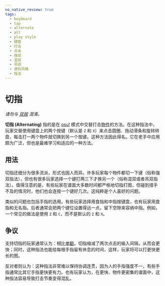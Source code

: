 ```yaml
---
no_native_review: true
tags:
  - keyboard
  - tap
  - alternate
  - alt
  - play style
  - 键盘
  - 打击
  - 点击
  - 强双
  - 混双
  - 吊双
  - 游玩风格
  - 指法
---
```


# 切指

*请勿与 [双按](/wiki/Gameplay/Play_style/Double_tapping) 混淆。*

**切指 (Alternating)** 指的是在 [osu!](/wiki/Game_mode/osu!) 模式中交替打击[物件](/wiki/Gameplay/Hit_object)的方法。在这种指法中，玩家交替使用键盘上的两个按键（默认是 `Z` 和 `X`）来点击圆圈、拖动滑条和旋转转盘，每击打一两个物件就切换到另一个按键。这种方法因此得名。它在老手中应用颇为广泛，但也是最难学习和适应的一种方法。

## 用法

切指还细分为很多流派，形式也因人而异。许多玩家每个物件都切一下键（俗称强双指法），但也有很多玩家选择一个键打两三下才换另一个（俗称混双或者吊双指法）。值得注意的是，有些玩家在谱面大多数时间都严格地切指打图，但碰到措手不及的情况时，他们也会连按一个键好几次。这纯粹是个人喜好的问题。

类似的问题也包括手指的选用。有些玩家选择用食指和中指按键盘，也有玩家用食指和无名指。后者通常会把两个键位设置得远一点，留下空隙来容纳中指。例如，一个常见的做法是使用 `Z` 和 `C`，而不是默认的 `Z` 和 `X`。

## 争议

支持切指的玩家通常认为：相比[单戳](/wiki/Gameplay/Play_style/Single-tapping)，切指缩减了两次点击的输入间隔，从而会更快；同时，这种指法也能给每根手指留有休息的时间，这样，玩家将可以打更快更长的图。

反对者则认为：这种指法非常难以保持协调连贯，因为人的手指强度不一，有些手指通常比其它手指更快更有力。也有玩家认为，在更快、物件更密集的谱面中，这种指法容易导致打击节奏变得混乱。
